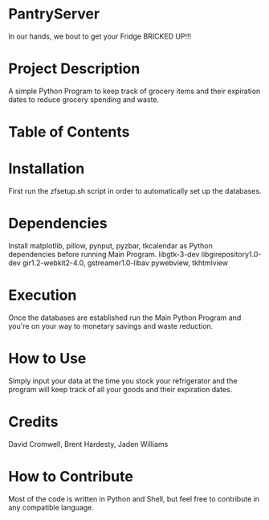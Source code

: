 # PantryServer
In our hands, we bout to get your Fridge BRICKED UP!!!

# Project Description
A simple Python Program to keep track of grocery items and their expiration dates to reduce grocery spending and waste.

# Table of Contents

# Installation
First run the zfsetup.sh script in order to automatically set up the databases.

# Dependencies
Install matplotlib, pillow, pynput, pyzbar, tkcalendar as Python dependencies before running Main Program.
libgtk-3-dev libgirepository1.0-dev gir1.2-webkit2-4.0, gstreamer1.0-libav
pywebview, tkhtmlview

# Execution
Once the databases are established run the Main Python Program and you're on your way to monetary savings and waste reduction.

# How to Use
Simply input your data at the time you stock your refrigerator and the program will keep track of all your goods and their expiration dates.

# Credits
David Cromwell, Brent Hardesty, Jaden Williams

# How to Contribute
Most of the code is written in Python and Shell, but feel free to contribute in any compatible language.
